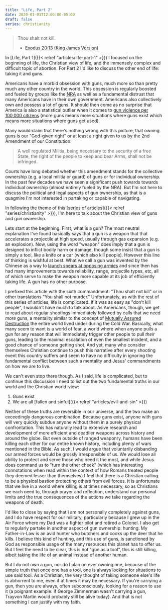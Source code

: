 ```yaml
---
title: "Life, Part 2"
date: 2020-01-01T12:00:00-05:00
draft: false
series: christianity
---
```


> Thou shalt not kill.
> - [Exodus 20:13 (King James Version)](https://www.biblegateway.com/passage/?search=Exodus%2020:13&version=KJ21)

In [Life, Part 1]({{< relref "articles/life-part-1" >}}) I focused on the beginning of life, the Christian view of life, and the immensely complex and difficult topic of abortion. For Part 2 I'd like to discuss the other end of life: taking it and guns.

Americans have a morbid obsession with guns, much more so than pretty much any other country in the world. This obsession is regularly boosted and fueled by groups like the <abbr title="National Rifle Association">NRA</abbr> as well as a fundamental distrust that many Americans have in their own government. Americans also collectively own and possess a lot of guns. It should then come as no surprise that America is also a statistical outlier when it comes to [gun violence per 100,000 citizens](https://www.npr.org/sections/goatsandsoda/2019/08/05/743579605/how-the-u-s-compares-to-other-countries-in-deaths-from-gun-violence) (more guns means more situations where guns exist which means more situations where guns get used).

Many would claim that there's nothing wrong with this picture, that owning guns is our "God-given right" or at least a right given to us by the 2nd Amendment of our Constitution:

> A well regulated Militia, being necessary to the security of a free State, the right of the people to keep and bear Arms, shall not be infringed.

Courts have long debated whether this amendment stands for the collective ownership (e.g. a local militia or guard) of guns or for individual ownership. In the past few decades we have seen a significant push towards towards individual ownership (almost entirely fueled by the NRA). But I'm not here to discuss the political and legal aspects of gun ownership, as that is a quagmire I'm not interested in partaking or capable of navigating.

In following the theme of this [series of articles]({{< relref "series/christianity" >}}), I'm here to talk about the Christian view of guns and gun ownership.

Lets start at the beginning. First, what is a gun? The most neutral explanation I've found basically says that a gun is a weapon that that accelerates a projectile at high speed, usually through gas expansion (e.g. an explosion). Now, using the word "weapon" does imply that a gun is designed to inflict bodily harm or damage, though some insist that a gun is simply a tool, like a knife or a car (which also kill people). However this line of thinking is wishful at best. What we call a gun was invented by the Chinese as a way to [launch spears at opposing armies](https://en.wikipedia.org/wiki/Gun#History) and since then has had many improvements towards reliability, range, projectile types, etc, all of which serve to make the weapon more capable at its job of efficiently taking life. A gun has no other purpose.

I prefixed this article with the sixth commandment: "Thou shalt not kill" or in other translations "You shall not murder." Unfortunately, as with the rest of this series of articles, life is complicated. If it was as easy as "don't kill people", I wouldn't have much to talk about. As Americans, though, we get to read about regular shootings immediately followed by calls that we need *more* guns, a mentality similar to the concept of [Mutually Assured Destruction](https://en.wikipedia.org/wiki/Mutual_assured_destruction) the entire world lived under during the Cold War. Basically, what many seem to want is a world of fear, a world where when anyone pulls a gun for any reason that will immediately trigger other people to pull *their* guns, leading to the maximal escalation of even the smallest incident, and a good chance of someone getting shot. And yet, many who consider themselves Christian continue to push this narrative after every shooting event this country suffers and seem to have no difficulty in ignoring the fundamental conflict between such a mentality and Jesus' commandments on how we are to live.

We can't even stop there though. As I said, life is complicated, but to continue this discussion I need to list out the two fundamental truths in our world and the Christian world-view:

1. Guns exist
2. We are all [fallen and sinful]({{< relref "articles/evil-and-sin" >}})

Neither of these truths are reversible in our universe, and the two make an exceedingly dangerous combination. Because guns exist, anyone with guns will very quickly subdue anyone without them in a purely physical confrontation. This has naturally lead to extensive research and development of more efficient and deadlier weapons across history and around the globe. But even outside of ranged weaponry, humans have been killing each other for our entire known history, including plenty of wars mentioned in the Bible. As such, I would argue that voluntarily disbanding our armed forces would be grossly irresponsible of us. We would lose all ability to protect and serve those who need it the most, and while Jesus does command us to "turn the other cheek" (which has interesting connotations when read within the context of how Romans treated people they deemed lesser than themselves) I feel that there is a Christian calling to be a physical bastion protecting others from evil forces. It is unfortunate that we live in a world where killing is at times necessary, so as Christians we each need to, through prayer and reflection, understand our personal limits and the true consequences of the actions we take regarding the weapons of death.

I'd like to close by saying that I am not personally completely against guns, and I do have respect for our military, particularly because I grew up in the Air Force where my Dad was a fighter pilot and retired a Colonel. I also get to regularly partake in another aspect of gun ownership: hunting. My Father-in-Law is an avid hunter who butchers and cooks up the deer that he kills. I believe this kind of hunting, and this use of guns, is sanctioned by God as responsible usage of the many resources this planet has to offer us. But I feel the need to be clear, this is not "gun as a tool", this is still killing, albeit taking the life of an animal instead of another human.

But I do not own a gun, nor do I plan on ever owning one, because of the simple truth that once one has a tool, one is always looking for situations to use said tool. As a Christian, the very thought of taking someone else's life is abhorrent to me, even if at times it may be necessary. If you're carrying a gun, then you are always, often subconsciously, looking for a reason to use it (a poignant example: if George Zimmerman wasn't carrying a gun, Trayvon Martin would probably still be alive today). And that is not something I can justify with my faith.
